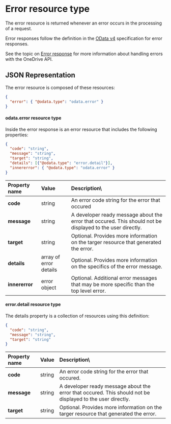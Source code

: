 # Error resource type

The error resource is returned whenever an error occurs in the processing
of a request.

Error responses follow the definition in the
[OData v4](http://docs.oasis-open.org/odata/odata-json-format/v4.0/os/odata-json-format-v4.0-os.html#_Toc372793091)
specification for error responses.

See the topic on [Error response](../misc/errors.md) for more information about
handling errors with the OneDrive API.

## JSON Representation

The error resource is composed of these resources:

<!-- { "blockType": "resource", "@odata.type": "oneDrive.error" } -->
```json
{
  "error": { "@odata.type": "odata.error" }  
}
```

#### odata.error resource type

Inside the error response is an error resource that includes the following
properties:

<!-- { "blockType": "resource", "@odata.type": "odata.error", "optionalProperties": [ "target", "details", "innererror"] } -->
```json
{
  "code": "string",
  "message": "string",
  "target": "string",
  "details": [{"@odata.type": "error.detail"}],
  "innererror": { "@odata.type": "odata.error" }
}
```

| Property name  | Value                  | Description\                                                                                               |
|:---------------|:-----------------------|:-----------------------------------------------------------------------------------------------------------|
| **code**       | string                 | An error code string for the error that occured                                                            |
| **message**    | string                 | A developer ready message about the error that occured. This should not be displayed to the user directly. |
| **target**     | string                 | Optional. Provides more information on the targer resource that generated the error.                       |
| **details**    | array of error details | Optional. Provides more information on the specifics of the error message.                                 |
| **innererror** | error object           | Optional. Additional error messages that may be more specific than the top level error.                    |



#### error.detail resource type

The details property is a collection of resources using this definition:

<!-- { "blockType": "resource", "@odata.type": "error.detail" } -->
```json
{
  "code": "string",
  "message": "string",
  "target": "string"
}
```

| Property name | Value  | Description\                                                                                               |
|:--------------|:-------|:-----------------------------------------------------------------------------------------------------------|
| **code**      | string | An error code string for the error that occured.                                                            |
| **message**   | string | A developer ready message about the error that occured. This should not be displayed to the user directly. |
| **target**    | string | Optional. Provides more information on the targer resource that generated the error.                       |


<!-- {
  "type": "#page.annotation",
  "description": "OneDrive API error resource definition.",
  "keywords": "onedrive,api,error,resource",
  "section": "documentation"
} -->
